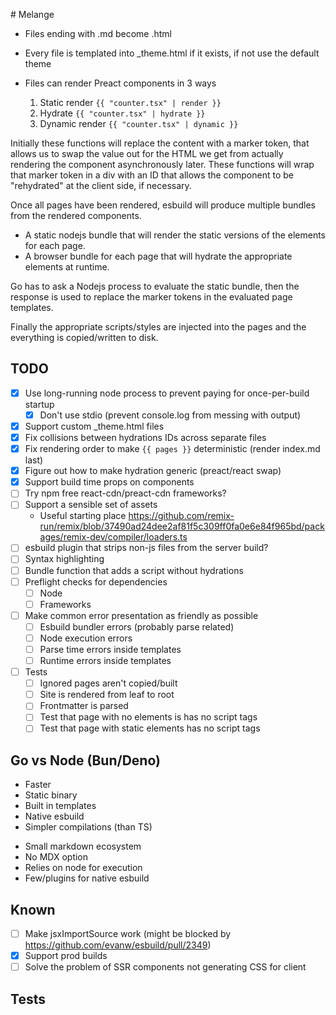 # Melange

- Files ending with .md become .html
- Every file is templated into _theme.html if it exists, if not use the default theme

- Files can render Preact components in 3 ways
  1. Static render `{{ "counter.tsx" | render }}`
  2. Hydrate `{{ "counter.tsx" | hydrate }}`
  3. Dynamic render `{{ "counter.tsx" | dynamic }}`

Initially these functions will replace the content with a marker token, that allows us to swap the value out for the HTML we get from actually rendering the component asynchronously later. These functions will wrap that marker token in a div with an ID that allows the component to be "rehydrated" at the client side, if necessary.

Once all pages have been rendered, esbuild will produce multiple bundles from the rendered components.
- A static nodejs bundle that will render the static versions of the elements for each page. 
- A browser bundle for each page that will hydrate the appropriate elements at runtime.

Go has to ask a Nodejs process to evaluate the static bundle, then the response is used to replace the marker tokens in the evaluated page templates.

Finally the appropriate scripts/styles are injected into the pages and the everything is copied/written to disk.

## TODO
- [x] Use long-running node process to prevent paying for once-per-build startup
  - [x] Don't use stdio (prevent console.log from messing with output)
- [x] Support custom _theme.html files
- [x] Fix collisions between hydrations IDs across separate files
- [x] Fix rendering order to make `{{ pages }}` deterministic (render index.md last)
- [x] Figure out how to make hydration generic (preact/react swap)
- [x] Support build time props on components
- [ ] Try npm free react-cdn/preact-cdn frameworks?
- [ ] Support a sensible set of assets
  - Useful starting place https://github.com/remix-run/remix/blob/37490ad24dee2af81f5c309ff0fa0e6e84f965bd/packages/remix-dev/compiler/loaders.ts
- [ ] esbuild plugin that strips non-js files from the server build?
- [ ] Syntax highlighting
- [ ] Bundle function that adds a script without hydrations
- [ ] Preflight checks for dependencies
  - [ ] Node
  - [ ] Frameworks
- [ ] Make common error presentation as friendly as possible
  - [ ] Esbuild bundler errors (probably parse related)
  - [ ] Node execution errors
  - [ ] Parse time errors inside templates
  - [ ] Runtime errors inside templates
- [ ] Tests
  - [ ] Ignored pages aren't copied/built
  - [ ] Site is rendered from leaf to root
  - [ ] Frontmatter is parsed
  - [ ] Test that page with no elements is has no script tags
  - [ ] Test that page with static elements has no script tags

## Go vs Node (Bun/Deno)
+ Faster
+ Static binary
+ Built in templates
+ Native esbuild
+ Simpler compilations (than TS)
- Small markdown ecosystem
- No MDX option
- Relies on node for execution
- Few/plugins for native esbuild

## Known
- [ ] Make jsxImportSource work (might be blocked by https://github.com/evanw/esbuild/pull/2349)
- [x] Support prod builds
- [ ] Solve the problem of SSR components not generating CSS for client

## Tests
